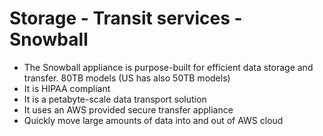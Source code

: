 # Storage - Transit services - Snowball

- The Snowball appliance is purpose-built for efficient data storage and transfer. 80TB models (US has also 50TB models)
- It is HIPAA compliant
- It is a petabyte-scale data transport solution
- It uses an AWS provided secure transfer appliance
- Quickly move large amounts of data into and out of AWS cloud
